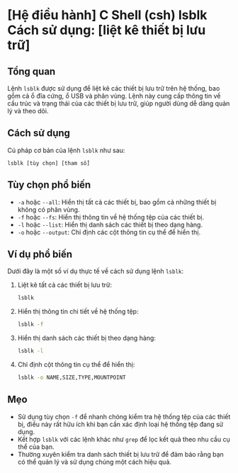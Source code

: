 # [Hệ điều hành] C Shell (csh) lsblk Cách sử dụng: [liệt kê thiết bị lưu trữ]

## Tổng quan
Lệnh `lsblk` được sử dụng để liệt kê các thiết bị lưu trữ trên hệ thống, bao gồm cả ổ đĩa cứng, ổ USB và phân vùng. Lệnh này cung cấp thông tin về cấu trúc và trạng thái của các thiết bị lưu trữ, giúp người dùng dễ dàng quản lý và theo dõi.

## Cách sử dụng
Cú pháp cơ bản của lệnh `lsblk` như sau:
```
lsblk [tùy chọn] [tham số]
```

## Tùy chọn phổ biến
- `-a` hoặc `--all`: Hiển thị tất cả các thiết bị, bao gồm cả những thiết bị không có phân vùng.
- `-f` hoặc `--fs`: Hiển thị thông tin về hệ thống tệp của các thiết bị.
- `-l` hoặc `--list`: Hiển thị danh sách các thiết bị theo dạng hàng.
- `-o` hoặc `--output`: Chỉ định các cột thông tin cụ thể để hiển thị.

## Ví dụ phổ biến
Dưới đây là một số ví dụ thực tế về cách sử dụng lệnh `lsblk`:

1. Liệt kê tất cả các thiết bị lưu trữ:
   ```bash
   lsblk
   ```

2. Hiển thị thông tin chi tiết về hệ thống tệp:
   ```bash
   lsblk -f
   ```

3. Hiển thị danh sách các thiết bị theo dạng hàng:
   ```bash
   lsblk -l
   ```

4. Chỉ định cột thông tin cụ thể để hiển thị:
   ```bash
   lsblk -o NAME,SIZE,TYPE,MOUNTPOINT
   ```

## Mẹo
- Sử dụng tùy chọn `-f` để nhanh chóng kiểm tra hệ thống tệp của các thiết bị, điều này rất hữu ích khi bạn cần xác định loại hệ thống tệp đang sử dụng.
- Kết hợp `lsblk` với các lệnh khác như `grep` để lọc kết quả theo nhu cầu cụ thể của bạn.
- Thường xuyên kiểm tra danh sách thiết bị lưu trữ để đảm bảo rằng bạn có thể quản lý và sử dụng chúng một cách hiệu quả.